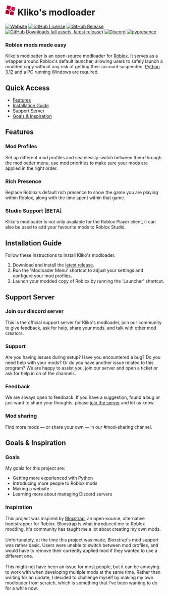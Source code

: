 <h1>
    <img src="GitHub Files/Images/logo.png" height="32" alt="logo"/>
    Kliko's modloader
</h1>

[<img alt="Website" src="https://img.shields.io/badge/website-353639?style=for-the-badge&logo=html5&logoColor=fff&labelColor=cc0037&color=353639">](https://thekliko.github.io/klikos-modloader)
[<img alt="GitHub License" src="https://img.shields.io/github/license/thekliko/klikos-modloader?style=for-the-badge&labelColor=cc0037&color=353639">](https://github.com/TheKliko/klikos-modloader/blob/main/LICENSE)
[<img alt="GitHub Release" src="https://img.shields.io/github/v/release/thekliko/klikos-modloader?filter=!v*.*.*-beta&style=for-the-badge&labelColor=cc0037&color=353639">](https://github.com/thekliko/klikos-modloader/releases/latest)
[<img alt="GitHub Downloads (all assets, latest release)" src="https://img.shields.io/github/downloads/thekliko/klikos-modloader/latest/total?style=for-the-badge&label=downloads&labelColor=cc0037&color=353639">](https://github.com/thekliko/klikos-modloader/releases)
[<img alt="Discord" src="https://img.shields.io/discord/1205938827437412422?style=for-the-badge&logo=discord&logoColor=fff&label=discord&labelColor=5865f2&color=353639">](https://discord.gg/nEjUwdSP9P)
[![pypresence](https://img.shields.io/badge/using-pypresence-00bb88.svg?style=for-the-badge&logo=discord&logoWidth=20)](https://github.com/qwertyquerty/pypresence)

<h3>Roblox mods made easy</h3>


Kliko's modloader is an open-source modloader for <a href="https://www.roblox.com">Roblox</a>. It serves as a wrapper around Roblox's default launcher, allowing users to safely launch a modded copy without any risk of getting their account suspended. <a href="https://www.python.org">Python 3.12</a> and a PC running Windows are required.



<h2>Quick Access</h2>
<ul>
    <li>
        <a href="#features">Features</a>
    </li>
    <li>
        <a href="#installation-guide">Installation Guide</a>
    </li>
    <li>
        <a href="#support-server">Support Server</a>
    </li>
    <li>
        <a href="#goals-inspiration">Goals & Inspiration</a>
    </li>
</ul>



<h2 id="features">Features</h2>

<h3>Mod Profiles</h3>
Set up different mod profiles and seamlessly switch between them through the modloader menu, use mod priorities to make sure your mods are applied in the right order.

<h3>Rich Presence</h3>
Replace Roblox's default rich presence to show the game you are playing within Roblox, along with the time spent within that game.

<h3>Studio Support [BETA]</h3>
Kliko's modloader is not only available for the Roblox Player client, it can also be used to add your favourite mods to Roblox Studio.



<h2 id="installation-guide">Installation Guide</h2>

Follow these instructions to install Kliko's modloader.

<ol>
    <li>
        Download and install the <a href="https://github.com/TheKliko/klikos-modloader/releases/latest">latest release</a>.
    </li>
    <li>
        Run the 'Modloader Menu' shortcut to adjust your settings and configure your mod profiles.
    </li>
    <li>
        Launch your modded copy of Roblox by running the 'Launcher' shortcut.
    </li>
</ol>



<h2 id="support-server">Support Server</h2>

<h3>Join our discord server</h3>

This is the official support server for Kliko's modloader, join our community to give feedback, ask for help, share your mods, and talk with other mod creators.

<h3>Support</h3>

Are you having issues during setup? Have you encountered a bug? Do you need help with your mods? Or do you have another issue related to this program? We are happy to assist you, join our server and open a ticket or ask for help in on of the channels.

<h3>Feedback</h3>

We are always open to feedback. If you have a suggestion, found a bug or just want to share your thoughts, please <a href='https://discord.gg/nEjUwdSP9P'>join the server</a> and let us know.

<h3>Mod sharing</h3>

Find more mods — or share your own — in our #mod-sharing channel.



<h2 id="goals-inspiration">Goals & Inspiration</h2>

<h3>Goals</h3>
My goals for this project are:
<ul>
    <li>
        Getting more experienced with Python
    </li>
    <li>
        Introducing more people to Roblox mods
    </li>
    <li>
        Making a website
    </li>
    <li>
        Learning more about managing Discord servers
    </li>
</ul>

<h3>Inspiration</h3>
This project was inspired by <a href='https://github.com/pizzaboxer/bloxstrap'>Bloxstrap</a>, an open-source, alternative bootstrapper for Roblox. Bloxstrap is what introduced me to Roblox modding, it's community has taught me a lot about creating my own mods.
<br><br>
Unfortunately, at the time this project was made, Bloxstrap's mod support was rather basic. Users were unable to switch between mod profiles, and would have to remove their currently applied mod if they wanted to use a different one.
<br><br>
This might not have been an issue for most people, but it can be annoying to work with when developing multiple mods at the same time. Rather than waiting for an update, I decided to challenge myself by making my own modloader from scratch, which is something that I've been wanting to do for a while now.
